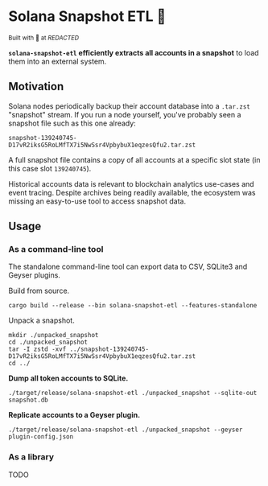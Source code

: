 # Solana Snapshot ETL 📸

<sub>Built with 🦀 at <em>REDACTED</em></sub>

**`solana-snapshot-etl` efficiently extracts all accounts in a snapshot** to load them into an external system.

## Motivation

Solana nodes periodically backup their account database into a `.tar.zst` "snapshot" stream.
If you run a node yourself, you've probably seen a snapshot file such as this one already: 

```
snapshot-139240745-D17vR2iksG5RoLMfTX7i5NwSsr4VpbybuX1eqzesQfu2.tar.zst
```

A full snapshot file contains a copy of all accounts at a specific slot state (in this case slot `139240745`).

Historical accounts data is relevant to blockchain analytics use-cases and event tracing.
Despite archives being readily available, the ecosystem was missing an easy-to-use tool to access snapshot data.

## Usage

### As a command-line tool

The standalone command-line tool can export data to CSV, SQLite3 and Geyser plugins.

Build from source.

```shell
cargo build --release --bin solana-snapshot-etl --features-standalone
```

Unpack a snapshot.

```shell
mkdir ./unpacked_snapshot
cd ./unpacked_snapshot
tar -I zstd -xvf ../snapshot-139240745-D17vR2iksG5RoLMfTX7i5NwSsr4VpbybuX1eqzesQfu2.tar.zst
cd ../
```

**Dump all token accounts to SQLite.**

```shell
./target/release/solana-snapshot-etl ./unpacked_snapshot --sqlite-out snapshot.db
```

**Replicate accounts to a Geyser plugin.**

```shell
./target/release/solana-snapshot-etl ./unpacked_snapshot --geyser plugin-config.json
```

### As a library

TODO
